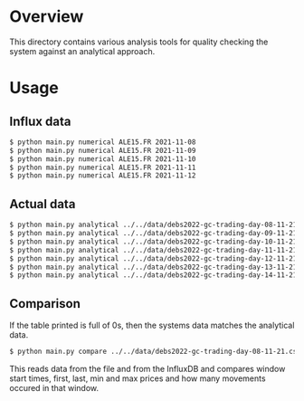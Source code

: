 # Overview

This directory contains various analysis tools for quality checking the system against an analytical approach.

# Usage

## Influx data

```bash
$ python main.py numerical ALE15.FR 2021-11-08
$ python main.py numerical ALE15.FR 2021-11-09
$ python main.py numerical ALE15.FR 2021-11-10
$ python main.py numerical ALE15.FR 2021-11-11
$ python main.py numerical ALE15.FR 2021-11-12
```

## Actual data

```bash
$ python main.py analytical ../../data/debs2022-gc-trading-day-08-11-21.csv RDSA.NL
$ python main.py analytical ../../data/debs2022-gc-trading-day-09-11-21.csv RDSA.NL
$ python main.py analytical ../../data/debs2022-gc-trading-day-10-11-21.csv RDSA.NL
$ python main.py analytical ../../data/debs2022-gc-trading-day-11-11-21.csv RDSA.NL
$ python main.py analytical ../../data/debs2022-gc-trading-day-12-11-21.csv RDSA.NL
$ python main.py analytical ../../data/debs2022-gc-trading-day-13-11-21.csv RDSA.NL
$ python main.py analytical ../../data/debs2022-gc-trading-day-14-11-21.csv RDSA.NL
```

## Comparison

If the table printed is full of 0s, then the systems data matches the analytical data.

```bash
$ python main.py compare ../../data/debs2022-gc-trading-day-08-11-21.csv ALE15.FR
```

This reads data from the file and from the InfluxDB and compares window start times, first, last, min and max prices and how many movements occured in that window.